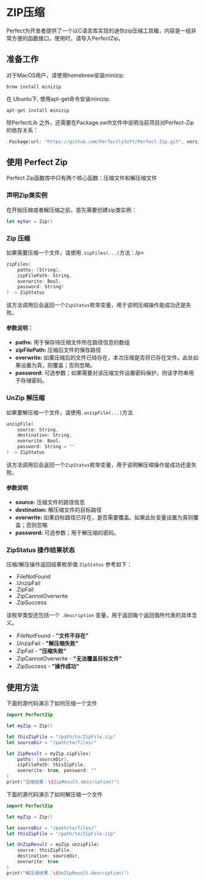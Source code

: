 # ZIP压缩

Perfect为开发者提供了一个以C语言库实现的迷你zip压缩工具箱，内容是一组非常方便的函数接口。使用时，请导入PerfectZip。

## 准备工作

对于MacOS用户，请使用homebrew安装minizip:

```
brew install minizip
```

在 Ubuntu下, 使用apt-get命令安装minizip:

```
apt-get install minizip
```

除PerfectLib 之外，还需要在Package.swift文件中说明当前项目对Perfect-Zip 的依存关系：

``` swift
.Package(url: "https://github.com/PerfectlySoft/Perfect-Zip.git", versions: Version(0,0,0)..<Version(10,0,0))
```

## 使用 Perfect Zip

Perfect Zip函数库中只有两个核心函数：压缩文件和解压缩文件

### 声明Zip类实例

在开始压缩或者解压缩之前，首先需要创建zip类实例：

``` swift
let myVar = Zip()
```


### Zip 压缩

如果需要压缩一个文件，请使用`.zipFiles(...)`方法：/p>

``` swift
zipFiles(
    paths: [String],
    zipFilePath: String,
    overwrite: Bool,
    password: String?
) -> ZipStatus
```

该方法调用后会返回一个`ZipStatus`枚举变量，用于说明压缩操作是成功还是失败。

#### 参数说明：

* **paths:** 用于保存待压缩文件所在路径信息的数组
* **zipFilePath:** 压缩后文件的保存路径
* **overwrite:** 如果压缩后的文件已经存在，本次压缩是否将已存在文件。此处如果设置为真，则覆盖；否则忽略。
* **password:** 可选参数；如果需要对该压缩文件设置密码保护，则该字符串用于存储密码。


### UnZip 解压缩

如果要解压缩一个文件，请使用`.unzipFile(...)`方法

``` swift
unzipFile(
    source: String,
    destination: String,
    overwrite: Bool,
    password: String = ""
) -> ZipStatus
```

该方法调用后会返回一个`ZipStatus`枚举变量，用于说明解压缩操作是成功还是失败。

#### 参数说明

* **source:** 压缩文件的路径信息
* **destination:** 解压缩文件的目标路径
* **overwrite:** 如果目标路径已存在，是否需要覆盖。如果此处变量设置为真则覆盖；否则忽略
* **password:** 可选参数；用于解压缩的密码。


### ZipStatus 操作结果状态

压缩/解压操作返回结果枚举值 `ZipStatus` 参考如下：

* .FileNotFound
* .UnzipFail
* .ZipFail
* .ZipCannotOverwrite
* .ZipSuccess

该枚举类型还包括一个 `.description` 变量，用于返回每个返回值所代表的具体含义。

* .FileNotFound - **"文件不存在"**
* .UnzipFail - **"解压缩失败"**
* .ZipFail - **"压缩失败"**
* .ZipCannotOverwrite - **"无法覆盖目标文件"**
* .ZipSuccess - **"操作成功"**



## 使用方法

下面的源代码演示了如何压缩一个文件

``` swift
import PerfectZip

let myZip = Zip()

let thisZipFile = "/path/to/ZipFile.zip"
let sourceDir = "/path/to/files/"

let ZipResult = myZip.zipFiles(
    paths: [sourceDir],
    zipFilePath: thisZipFile,
    overwrite: true, password: ""
)
print("压缩结果：\(ZipResult.description)")
```

下面的源代码演示了如何解压缩一个文件

``` swift
import PerfectZip

let myZip = Zip()

let sourceDir = "/path/to/files/"
let thisZipFile = "/path/to/ZipFile.zip"

let UnZipResult = myZip.unzipFile(
    source: thisZipFile,
    destination: sourceDir,
    overwrite: true
)
print("解压缩结果：\(UnZipResult.description)")
```
